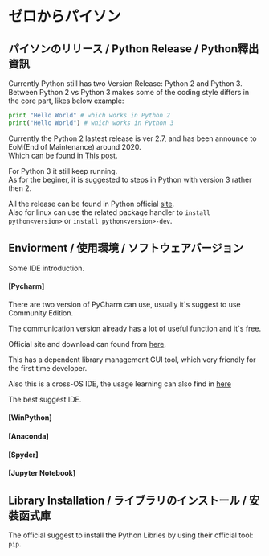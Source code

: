 # ゼロからパイソン
  
## パイソンのリリース / Python Release / Python釋出資訊
  
Currently Python still has two Version Release: Python 2 and Python 3.    
Between Python 2 vs Python 3 makes some of the coding style differs in the core part, likes below example:  
  
```python
print "Hello World" # which works in Python 2
print("Hello World") # which works in Python 3
```
  
Currently the Python 2 lastest release is ver 2.7, and has been announce to EoM(End of Maintenance) around 2020.  
Which can be found in [This post](https://pythonclock.org/).  
  
For Python 3 it still keep running.  
As for the beginer, it is suggested to steps in Python with version 3 rather then 2.  
  
All the release can be found in Python official [site](https://www.python.org/).  
Also for linux can use the related package handler to `install python<version>` or `install python<version>-dev`.  
  
## Enviorment / 使用環境 / ソフトウェアバージョン
  
Some IDE introduction.  

#### [Pycharm]
  
There are two version of PyCharm can use, usually it`s suggest to use Community Edition.  
  
The communication version already has a lot of useful function and it`s free.  
  
Official site and download can found from [here](https://www.jetbrains.com/pycharm/).  
  
This has a dependent library management GUI tool, which very friendly for the first time developer.  
  
Also this is a cross-OS IDE, the usage learning can also find in [here](https://www.jetbrains.com/pycharm/learning-center/)  
  
The best suggest IDE.  
  
#### [WinPython]
  
#### [Anaconda]
  
#### [Spyder]
  
#### [Jupyter Notebook]
  
## Library Installation / ライブラリのインストール / 安裝函式庫
  
The official suggest to install the Python Libries by using their official tool: `pip`.  